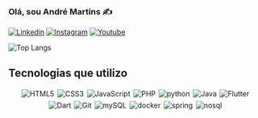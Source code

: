 ### Olá, sou André Martins ✍️

[![Linkedin](https://img.shields.io/badge/-linkedin-0077B5?logo=linkedin&logoColor=white)](https://www.linkedin.com/in/andre-m-brandao/) [![Instagram](https://img.shields.io/badge/-instagram-E4405F?logo=instagram&logoColor=white)](https://www.instagram.com/andre_amb7184/) [![Youtube](https://img.shields.io/badge/-youtube-FF0000?logo=youtube&logoColor=white)](https://www.youtube.com/@andrebrandao9348)

<!-- [![Anurag's GitHub stats](https://github-readme-stats.vercel.app/api?username=anuraghazra)](https://github.com/anuraghazra/github-readme-stats) -->

![Top Langs](https://github-readme-stats.vercel.app/api/top-langs/?username=andre7184&layout=compact)

## Tecnologias que utilizo

<div style="display: flex; flex-wrap: wrap; justify-content: center;">
<img style="padding:3px" alt='HTML5' src="https://img.shields.io/badge/-HTML5-FF0000?logo=html5&logoColor=white">
<img style="padding:3px" alt='CSS3' src="https://img.shields.io/badge/-CSS3-0077B5?logo=css3&logoColor=white">
<img style="padding:3px" alt='JavaScript' src="https://img.shields.io/badge/-JavaScript-F7DF1E?logo=javascript&logoColor=white">
<img style="padding:3px" alt='PHP' src="https://img.shields.io/badge/-PHP-777BB4?logo=php&logoColor=white">
<img style="padding:3px" alt='python' src="https://img.shields.io/badge/-Python-3776AB?logo=python&logoColor=white">
<img style="padding:3px" alt='Java' src="https://img.shields.io/badge/-Java-F80000?logo=java&logoColor=white">
<img style="padding:3px" alt='Flutter' src="https://img.shields.io/badge/-Flutter-000000?logo=flutter&logoColor=white">
<img style="padding:3px" alt='Dart' src="https://img.shields.io/badge/-Dart-00B4AB?logo=dart&logoColor=white">
<img style="padding:3px" alt='Git' src="https://img.shields.io/badge/-Git-000000?logo=git&logoColor=white">
<img style="padding:3px" alt='mySQL' src="https://img.shields.io/badge/-MySQL-00758A?logo=mysql&logoColor=white">
<img style="padding:3px" alt='docker' src="https://img.shields.io/badge/-Docker-2496ED?logo=docker&logoColor=white">
<img style="padding:3px" alt='spring' src="https://img.shields.io/badge/-Spring-6DB33F?logo=spring&logoColor=white">
<img style="padding:3px" alt='nosql' src="https://img.shields.io/badge/-NoSQL-00758A?logo=nosql&logoColor=white">
</div>


